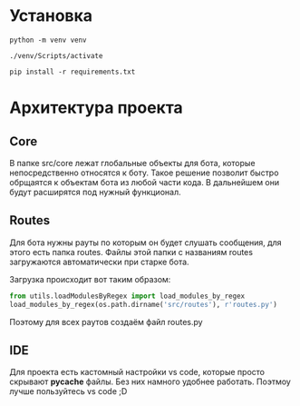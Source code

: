# Установка

```
python -m venv venv

./venv/Scripts/activate

pip install -r requirements.txt
```

# Архитектура проекта

## Core
В папке src/core лежат глобальные объекты для бота, которые непосредственно относятся к боту.
Такое решение позволит быстро обрщаятся к объектам бота из любой части кода. В дальнейшем они будут расширятся под нужный функционал.

## Routes
Для бота нужны рауты по которым он будет слушать сообщения, для этого есть папка routes. Файлы этой папки с названиям routes загружаются автоматически при старке бота.

Загрузка происходит вот таким образом:
```py
from utils.loadModulesByRegex import load_modules_by_regex
load_modules_by_regex(os.path.dirname('src/routes'), r'routes.py')
```
Поэтому для всех раутов создаём файл routes.py

## IDE
Для проекта есть кастомный настройки vs code, которые просто скрывают __pycache__ файлы. Без них намного удобнее работать. Поэтмоу лучше пользуйтесь vs code ;D
